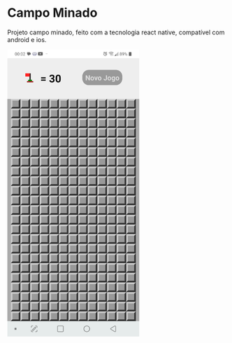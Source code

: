 # Campo Minado
Projeto campo minado, feito com a tecnologia react native, compatível com android e ios.


<img src="./assets/images/print1.png" alt="Imagem da primeira joogada, onde o jogador consegue progredir" width="60%" height="80%">
<!-- ![Imagem inicial do jogo](./assets/images/pirnt1.png)
![Imagem da primeira joogada, onde o jogador consegue progredir](./assets/images/print2.png)
![Imagem de quando você clica no campo que está minado](./assets/images/explodiu.png)
![Imagem da opção da dificuldade do jogo](./assets/images/dificuldade.png)
 -->